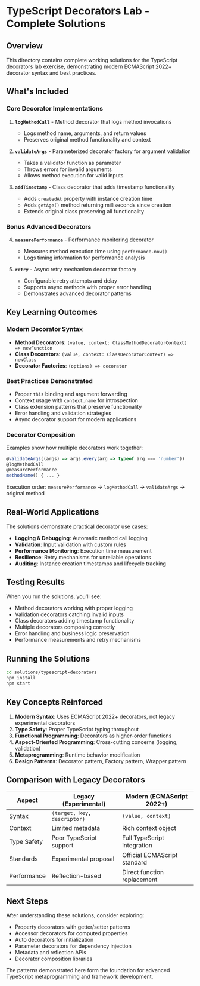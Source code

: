 # TypeScript Decorators Lab - Complete Solutions

## Overview
This directory contains complete working solutions for the TypeScript decorators lab exercise, demonstrating modern ECMAScript 2022+ decorator syntax and best practices.

## What's Included

### Core Decorator Implementations

1. **`logMethodCall`** - Method decorator that logs method invocations
   - Logs method name, arguments, and return values
   - Preserves original method functionality and context

2. **`validateArgs`** - Parameterized decorator factory for argument validation  
   - Takes a validator function as parameter
   - Throws errors for invalid arguments
   - Allows method execution for valid inputs

3. **`addTimestamp`** - Class decorator that adds timestamp functionality
   - Adds `createdAt` property with instance creation time
   - Adds `getAge()` method returning milliseconds since creation
   - Extends original class preserving all functionality

### Bonus Advanced Decorators

4. **`measurePerformance`** - Performance monitoring decorator
   - Measures method execution time using `performance.now()`
   - Logs timing information for performance analysis

5. **`retry`** - Async retry mechanism decorator factory
   - Configurable retry attempts and delay
   - Supports async methods with proper error handling
   - Demonstrates advanced decorator patterns

## Key Learning Outcomes

### Modern Decorator Syntax
- **Method Decorators**: `(value, context: ClassMethodDecoratorContext) => newFunction`
- **Class Decorators**: `(value, context: ClassDecoratorContext) => newClass`
- **Decorator Factories**: `(options) => decorator`

### Best Practices Demonstrated
- Proper `this` binding and argument forwarding
- Context usage with `context.name` for introspection
- Class extension patterns that preserve functionality
- Error handling and validation strategies
- Async decorator support for modern applications

### Decorator Composition
Examples show how multiple decorators work together:
```typescript
@validateArgs((args) => args.every(arg => typeof arg === 'number'))
@logMethodCall
@measurePerformance
methodName() { ... }
```

Execution order: `measurePerformance` → `logMethodCall` → `validateArgs` → original method

## Real-World Applications

The solutions demonstrate practical decorator use cases:

- **Logging & Debugging**: Automatic method call logging
- **Validation**: Input validation with custom rules
- **Performance Monitoring**: Execution time measurement
- **Resilience**: Retry mechanisms for unreliable operations  
- **Auditing**: Instance creation timestamps and lifecycle tracking

## Testing Results

When you run the solutions, you'll see:
- Method decorators working with proper logging
- Validation decorators catching invalid inputs
- Class decorators adding timestamp functionality  
- Multiple decorators composing correctly
- Error handling and business logic preservation
- Performance measurements and retry mechanisms

## Running the Solutions

```bash
cd solutions/typescript-decorators
npm install
npm start
```

## Key Concepts Reinforced

1. **Modern Syntax**: Uses ECMAScript 2022+ decorators, not legacy experimental decorators
2. **Type Safety**: Proper TypeScript typing throughout
3. **Functional Programming**: Decorators as higher-order functions
4. **Aspect-Oriented Programming**: Cross-cutting concerns (logging, validation)
5. **Metaprogramming**: Runtime behavior modification
6. **Design Patterns**: Decorator pattern, Factory pattern, Wrapper pattern

## Comparison with Legacy Decorators

| Aspect | Legacy (Experimental) | Modern (ECMAScript 2022+) |
|--------|----------------------|---------------------------|
| Syntax | `(target, key, descriptor)` | `(value, context)` |
| Context | Limited metadata | Rich context object |
| Type Safety | Poor TypeScript support | Full TypeScript integration |
| Standards | Experimental proposal | Official ECMAScript standard |
| Performance | Reflection-based | Direct function replacement |

## Next Steps

After understanding these solutions, consider exploring:
- Property decorators with getter/setter patterns
- Accessor decorators for computed properties  
- Auto decorators for initialization
- Parameter decorators for dependency injection
- Metadata and reflection APIs
- Decorator composition libraries

The patterns demonstrated here form the foundation for advanced TypeScript metaprogramming and framework development.